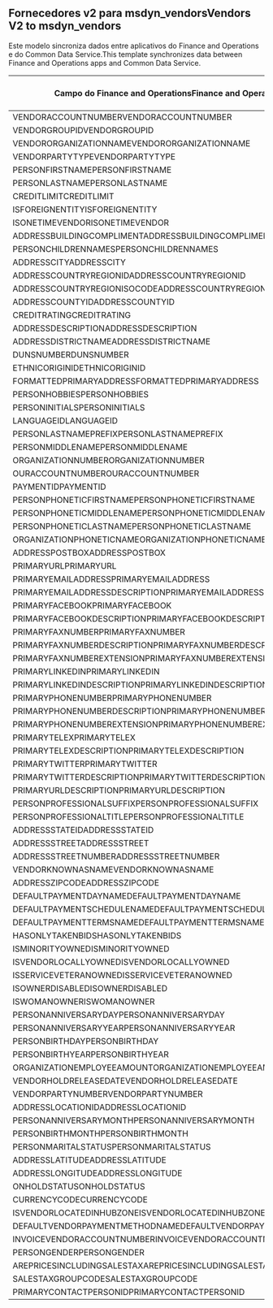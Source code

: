 ## <a name="vendors-v2-to-msdyn_vendors"></a><span data-ttu-id="6a112-101">Fornecedores v2 para msdyn_vendors</span><span class="sxs-lookup"><span data-stu-id="6a112-101">Vendors V2 to msdyn_vendors</span></span>

<span data-ttu-id="6a112-102">Este modelo sincroniza dados entre aplicativos do Finance and Operations e do Common Data Service.</span><span class="sxs-lookup"><span data-stu-id="6a112-102">This template synchronizes data between Finance and Operations apps and Common Data Service.</span></span>

<span data-ttu-id="6a112-103">Campo do Finance and Operations</span><span class="sxs-lookup"><span data-stu-id="6a112-103">Finance and Operations field</span></span> | <span data-ttu-id="6a112-104">Tipo de mapa</span><span class="sxs-lookup"><span data-stu-id="6a112-104">Map type</span></span> | <span data-ttu-id="6a112-105">Outro campo Dynamics 365</span><span class="sxs-lookup"><span data-stu-id="6a112-105">Other Dynamics 365 field</span></span> | <span data-ttu-id="6a112-106">Valor padrão</span><span class="sxs-lookup"><span data-stu-id="6a112-106">Default value</span></span>
---|---|---|---
<span data-ttu-id="6a112-107">VENDORACCOUNTNUMBER</span><span class="sxs-lookup"><span data-stu-id="6a112-107">VENDORACCOUNTNUMBER</span></span> | = | <span data-ttu-id="6a112-108">msdyn_vendoraccountnumber</span><span class="sxs-lookup"><span data-stu-id="6a112-108">msdyn_vendoraccountnumber</span></span> | 
<span data-ttu-id="6a112-109">VENDORGROUPID</span><span class="sxs-lookup"><span data-stu-id="6a112-109">VENDORGROUPID</span></span> | = | <span data-ttu-id="6a112-110">msdyn_vendorgroupid.msdyn_vendorgroup</span><span class="sxs-lookup"><span data-stu-id="6a112-110">msdyn_vendorgroupid.msdyn_vendorgroup</span></span> | 
<span data-ttu-id="6a112-111">VENDORORGANIZATIONNAME</span><span class="sxs-lookup"><span data-stu-id="6a112-111">VENDORORGANIZATIONNAME</span></span> | = | <span data-ttu-id="6a112-112">msdyn_name</span><span class="sxs-lookup"><span data-stu-id="6a112-112">msdyn_name</span></span> | 
<span data-ttu-id="6a112-113">VENDORPARTYTYPE</span><span class="sxs-lookup"><span data-stu-id="6a112-113">VENDORPARTYTYPE</span></span> | >< | <span data-ttu-id="6a112-114">msdyn_isperson</span><span class="sxs-lookup"><span data-stu-id="6a112-114">msdyn_isperson</span></span> | 
<span data-ttu-id="6a112-115">PERSONFIRSTNAME</span><span class="sxs-lookup"><span data-stu-id="6a112-115">PERSONFIRSTNAME</span></span> | = | <span data-ttu-id="6a112-116">msdyn_firstname</span><span class="sxs-lookup"><span data-stu-id="6a112-116">msdyn_firstname</span></span> | 
<span data-ttu-id="6a112-117">PERSONLASTNAME</span><span class="sxs-lookup"><span data-stu-id="6a112-117">PERSONLASTNAME</span></span> | = | <span data-ttu-id="6a112-118">msdyn_lastname</span><span class="sxs-lookup"><span data-stu-id="6a112-118">msdyn_lastname</span></span> | 
<span data-ttu-id="6a112-119">CREDITLIMIT</span><span class="sxs-lookup"><span data-stu-id="6a112-119">CREDITLIMIT</span></span> | = | <span data-ttu-id="6a112-120">msdyn_vendorcreditlimit</span><span class="sxs-lookup"><span data-stu-id="6a112-120">msdyn_vendorcreditlimit</span></span> | 
<span data-ttu-id="6a112-121">ISFOREIGNENTITY</span><span class="sxs-lookup"><span data-stu-id="6a112-121">ISFOREIGNENTITY</span></span> | >< | <span data-ttu-id="6a112-122">msdyn_isforeignentity</span><span class="sxs-lookup"><span data-stu-id="6a112-122">msdyn_isforeignentity</span></span> | 
<span data-ttu-id="6a112-123">ISONETIMEVENDOR</span><span class="sxs-lookup"><span data-stu-id="6a112-123">ISONETIMEVENDOR</span></span> | >< | <span data-ttu-id="6a112-124">msdyn_isonetimevendor</span><span class="sxs-lookup"><span data-stu-id="6a112-124">msdyn_isonetimevendor</span></span> | 
<span data-ttu-id="6a112-125">ADDRESSBUILDINGCOMPLIMENT</span><span class="sxs-lookup"><span data-stu-id="6a112-125">ADDRESSBUILDINGCOMPLIMENT</span></span> | = | <span data-ttu-id="6a112-126">msdyn_addressbuildingcompliment</span><span class="sxs-lookup"><span data-stu-id="6a112-126">msdyn_addressbuildingcompliment</span></span> | 
<span data-ttu-id="6a112-127">PERSONCHILDRENNAMES</span><span class="sxs-lookup"><span data-stu-id="6a112-127">PERSONCHILDRENNAMES</span></span> | = | <span data-ttu-id="6a112-128">msdyn_childrennames</span><span class="sxs-lookup"><span data-stu-id="6a112-128">msdyn_childrennames</span></span> | 
<span data-ttu-id="6a112-129">ADDRESSCITY</span><span class="sxs-lookup"><span data-stu-id="6a112-129">ADDRESSCITY</span></span> | = | <span data-ttu-id="6a112-130">msdyn_addresscity</span><span class="sxs-lookup"><span data-stu-id="6a112-130">msdyn_addresscity</span></span> | 
<span data-ttu-id="6a112-131">ADDRESSCOUNTRYREGIONID</span><span class="sxs-lookup"><span data-stu-id="6a112-131">ADDRESSCOUNTRYREGIONID</span></span> | = | <span data-ttu-id="6a112-132">msdyn_addresscountryregionid</span><span class="sxs-lookup"><span data-stu-id="6a112-132">msdyn_addresscountryregionid</span></span> | 
<span data-ttu-id="6a112-133">ADDRESSCOUNTRYREGIONISOCODE</span><span class="sxs-lookup"><span data-stu-id="6a112-133">ADDRESSCOUNTRYREGIONISOCODE</span></span> | = | <span data-ttu-id="6a112-134">msdyn_addresscountryregionisocode</span><span class="sxs-lookup"><span data-stu-id="6a112-134">msdyn_addresscountryregionisocode</span></span> | 
<span data-ttu-id="6a112-135">ADDRESSCOUNTYID</span><span class="sxs-lookup"><span data-stu-id="6a112-135">ADDRESSCOUNTYID</span></span> | = | <span data-ttu-id="6a112-136">msdyn_addresscountyid</span><span class="sxs-lookup"><span data-stu-id="6a112-136">msdyn_addresscountyid</span></span> | 
<span data-ttu-id="6a112-137">CREDITRATING</span><span class="sxs-lookup"><span data-stu-id="6a112-137">CREDITRATING</span></span> | = | <span data-ttu-id="6a112-138">msdyn_creditrating</span><span class="sxs-lookup"><span data-stu-id="6a112-138">msdyn_creditrating</span></span> | 
<span data-ttu-id="6a112-139">ADDRESSDESCRIPTION</span><span class="sxs-lookup"><span data-stu-id="6a112-139">ADDRESSDESCRIPTION</span></span> | = | <span data-ttu-id="6a112-140">msdyn_addressdescription</span><span class="sxs-lookup"><span data-stu-id="6a112-140">msdyn_addressdescription</span></span> | 
<span data-ttu-id="6a112-141">ADDRESSDISTRICTNAME</span><span class="sxs-lookup"><span data-stu-id="6a112-141">ADDRESSDISTRICTNAME</span></span> | = | <span data-ttu-id="6a112-142">msdyn_addressdistrictname</span><span class="sxs-lookup"><span data-stu-id="6a112-142">msdyn_addressdistrictname</span></span> | 
<span data-ttu-id="6a112-143">DUNSNUMBER</span><span class="sxs-lookup"><span data-stu-id="6a112-143">DUNSNUMBER</span></span> | = | <span data-ttu-id="6a112-144">msdyn_dunsnumber</span><span class="sxs-lookup"><span data-stu-id="6a112-144">msdyn_dunsnumber</span></span> | 
<span data-ttu-id="6a112-145">ETHNICORIGINID</span><span class="sxs-lookup"><span data-stu-id="6a112-145">ETHNICORIGINID</span></span> | = | <span data-ttu-id="6a112-146">msdyn_ethnicorigin</span><span class="sxs-lookup"><span data-stu-id="6a112-146">msdyn_ethnicorigin</span></span> | 
<span data-ttu-id="6a112-147">FORMATTEDPRIMARYADDRESS</span><span class="sxs-lookup"><span data-stu-id="6a112-147">FORMATTEDPRIMARYADDRESS</span></span> | = | <span data-ttu-id="6a112-148">msdyn_formattedprimaryaddress</span><span class="sxs-lookup"><span data-stu-id="6a112-148">msdyn_formattedprimaryaddress</span></span> | 
<span data-ttu-id="6a112-149">PERSONHOBBIES</span><span class="sxs-lookup"><span data-stu-id="6a112-149">PERSONHOBBIES</span></span> | = | <span data-ttu-id="6a112-150">msdyn_hobbies</span><span class="sxs-lookup"><span data-stu-id="6a112-150">msdyn_hobbies</span></span> | 
<span data-ttu-id="6a112-151">PERSONINITIALS</span><span class="sxs-lookup"><span data-stu-id="6a112-151">PERSONINITIALS</span></span> | = | <span data-ttu-id="6a112-152">msdyn_initials</span><span class="sxs-lookup"><span data-stu-id="6a112-152">msdyn_initials</span></span> | 
<span data-ttu-id="6a112-153">LANGUAGEID</span><span class="sxs-lookup"><span data-stu-id="6a112-153">LANGUAGEID</span></span> | >< | <span data-ttu-id="6a112-154">msdyn_language</span><span class="sxs-lookup"><span data-stu-id="6a112-154">msdyn_language</span></span> | 
<span data-ttu-id="6a112-155">PERSONLASTNAMEPREFIX</span><span class="sxs-lookup"><span data-stu-id="6a112-155">PERSONLASTNAMEPREFIX</span></span> | = | <span data-ttu-id="6a112-156">msdyn_lastnameprefix</span><span class="sxs-lookup"><span data-stu-id="6a112-156">msdyn_lastnameprefix</span></span> | 
<span data-ttu-id="6a112-157">PERSONMIDDLENAME</span><span class="sxs-lookup"><span data-stu-id="6a112-157">PERSONMIDDLENAME</span></span> | = | <span data-ttu-id="6a112-158">msdyn_middlename</span><span class="sxs-lookup"><span data-stu-id="6a112-158">msdyn_middlename</span></span> | 
<span data-ttu-id="6a112-159">ORGANIZATIONNUMBER</span><span class="sxs-lookup"><span data-stu-id="6a112-159">ORGANIZATIONNUMBER</span></span> | = | <span data-ttu-id="6a112-160">msdyn_organizationnumber</span><span class="sxs-lookup"><span data-stu-id="6a112-160">msdyn_organizationnumber</span></span> | 
<span data-ttu-id="6a112-161">OURACCOUNTNUMBER</span><span class="sxs-lookup"><span data-stu-id="6a112-161">OURACCOUNTNUMBER</span></span> | = | <span data-ttu-id="6a112-162">msdyn_ourvendoraccountnumber</span><span class="sxs-lookup"><span data-stu-id="6a112-162">msdyn_ourvendoraccountnumber</span></span> | 
<span data-ttu-id="6a112-163">PAYMENTID</span><span class="sxs-lookup"><span data-stu-id="6a112-163">PAYMENTID</span></span> | = | <span data-ttu-id="6a112-164">msdyn_paymentid</span><span class="sxs-lookup"><span data-stu-id="6a112-164">msdyn_paymentid</span></span> | 
<span data-ttu-id="6a112-165">PERSONPHONETICFIRSTNAME</span><span class="sxs-lookup"><span data-stu-id="6a112-165">PERSONPHONETICFIRSTNAME</span></span> | = | <span data-ttu-id="6a112-166">msdyn_phoneticfirstname</span><span class="sxs-lookup"><span data-stu-id="6a112-166">msdyn_phoneticfirstname</span></span> | 
<span data-ttu-id="6a112-167">PERSONPHONETICMIDDLENAME</span><span class="sxs-lookup"><span data-stu-id="6a112-167">PERSONPHONETICMIDDLENAME</span></span> | = | <span data-ttu-id="6a112-168">msdyn_phoneticmiddlename</span><span class="sxs-lookup"><span data-stu-id="6a112-168">msdyn_phoneticmiddlename</span></span> | 
<span data-ttu-id="6a112-169">PERSONPHONETICLASTNAME</span><span class="sxs-lookup"><span data-stu-id="6a112-169">PERSONPHONETICLASTNAME</span></span> | = | <span data-ttu-id="6a112-170">msdyn_phoneticlastname</span><span class="sxs-lookup"><span data-stu-id="6a112-170">msdyn_phoneticlastname</span></span> | 
<span data-ttu-id="6a112-171">ORGANIZATIONPHONETICNAME</span><span class="sxs-lookup"><span data-stu-id="6a112-171">ORGANIZATIONPHONETICNAME</span></span> | = | <span data-ttu-id="6a112-172">msdyn_organizationphoneticname</span><span class="sxs-lookup"><span data-stu-id="6a112-172">msdyn_organizationphoneticname</span></span> | 
<span data-ttu-id="6a112-173">ADDRESSPOSTBOX</span><span class="sxs-lookup"><span data-stu-id="6a112-173">ADDRESSPOSTBOX</span></span> | = | <span data-ttu-id="6a112-174">msdyn_addresspostbox</span><span class="sxs-lookup"><span data-stu-id="6a112-174">msdyn_addresspostbox</span></span> | 
<span data-ttu-id="6a112-175">PRIMARYURL</span><span class="sxs-lookup"><span data-stu-id="6a112-175">PRIMARYURL</span></span> | = | <span data-ttu-id="6a112-176">msdyn_primarycontacturl</span><span class="sxs-lookup"><span data-stu-id="6a112-176">msdyn_primarycontacturl</span></span> | 
<span data-ttu-id="6a112-177">PRIMARYEMAILADDRESS</span><span class="sxs-lookup"><span data-stu-id="6a112-177">PRIMARYEMAILADDRESS</span></span> | = | <span data-ttu-id="6a112-178">msdyn_primaryemailaddress</span><span class="sxs-lookup"><span data-stu-id="6a112-178">msdyn_primaryemailaddress</span></span> | 
<span data-ttu-id="6a112-179">PRIMARYEMAILADDRESSDESCRIPTION</span><span class="sxs-lookup"><span data-stu-id="6a112-179">PRIMARYEMAILADDRESSDESCRIPTION</span></span> | = | <span data-ttu-id="6a112-180">msdyn_primaryemailaddressdescription</span><span class="sxs-lookup"><span data-stu-id="6a112-180">msdyn_primaryemailaddressdescription</span></span> | 
<span data-ttu-id="6a112-181">PRIMARYFACEBOOK</span><span class="sxs-lookup"><span data-stu-id="6a112-181">PRIMARYFACEBOOK</span></span> | = | <span data-ttu-id="6a112-182">msdyn_primaryfacebook</span><span class="sxs-lookup"><span data-stu-id="6a112-182">msdyn_primaryfacebook</span></span> | 
<span data-ttu-id="6a112-183">PRIMARYFACEBOOKDESCRIPTION</span><span class="sxs-lookup"><span data-stu-id="6a112-183">PRIMARYFACEBOOKDESCRIPTION</span></span> | = | <span data-ttu-id="6a112-184">msdyn_primaryfacebookdescription</span><span class="sxs-lookup"><span data-stu-id="6a112-184">msdyn_primaryfacebookdescription</span></span> | 
<span data-ttu-id="6a112-185">PRIMARYFAXNUMBER</span><span class="sxs-lookup"><span data-stu-id="6a112-185">PRIMARYFAXNUMBER</span></span> | = | <span data-ttu-id="6a112-186">msdyn_primaryfaxnumber</span><span class="sxs-lookup"><span data-stu-id="6a112-186">msdyn_primaryfaxnumber</span></span> | 
<span data-ttu-id="6a112-187">PRIMARYFAXNUMBERDESCRIPTION</span><span class="sxs-lookup"><span data-stu-id="6a112-187">PRIMARYFAXNUMBERDESCRIPTION</span></span> | = | <span data-ttu-id="6a112-188">msdyn_primaryfaxnumberdescription</span><span class="sxs-lookup"><span data-stu-id="6a112-188">msdyn_primaryfaxnumberdescription</span></span> | 
<span data-ttu-id="6a112-189">PRIMARYFAXNUMBEREXTENSION</span><span class="sxs-lookup"><span data-stu-id="6a112-189">PRIMARYFAXNUMBEREXTENSION</span></span> | = | <span data-ttu-id="6a112-190">msdyn_primaryfaxnumberextension</span><span class="sxs-lookup"><span data-stu-id="6a112-190">msdyn_primaryfaxnumberextension</span></span> | 
<span data-ttu-id="6a112-191">PRIMARYLINKEDIN</span><span class="sxs-lookup"><span data-stu-id="6a112-191">PRIMARYLINKEDIN</span></span> | = | <span data-ttu-id="6a112-192">msdyn_primarylinkedin</span><span class="sxs-lookup"><span data-stu-id="6a112-192">msdyn_primarylinkedin</span></span> | 
<span data-ttu-id="6a112-193">PRIMARYLINKEDINDESCRIPTION</span><span class="sxs-lookup"><span data-stu-id="6a112-193">PRIMARYLINKEDINDESCRIPTION</span></span> | = | <span data-ttu-id="6a112-194">msdyn_primarylinkedindescription</span><span class="sxs-lookup"><span data-stu-id="6a112-194">msdyn_primarylinkedindescription</span></span> | 
<span data-ttu-id="6a112-195">PRIMARYPHONENUMBER</span><span class="sxs-lookup"><span data-stu-id="6a112-195">PRIMARYPHONENUMBER</span></span> | = | <span data-ttu-id="6a112-196">msdyn_pimaryphonenumber</span><span class="sxs-lookup"><span data-stu-id="6a112-196">msdyn_pimaryphonenumber</span></span> | 
<span data-ttu-id="6a112-197">PRIMARYPHONENUMBERDESCRIPTION</span><span class="sxs-lookup"><span data-stu-id="6a112-197">PRIMARYPHONENUMBERDESCRIPTION</span></span> | = | <span data-ttu-id="6a112-198">msdyn_primaryphonenumberdescription</span><span class="sxs-lookup"><span data-stu-id="6a112-198">msdyn_primaryphonenumberdescription</span></span> | 
<span data-ttu-id="6a112-199">PRIMARYPHONENUMBEREXTENSION</span><span class="sxs-lookup"><span data-stu-id="6a112-199">PRIMARYPHONENUMBEREXTENSION</span></span> | = | <span data-ttu-id="6a112-200">msdyn_primaryphonenumberextension</span><span class="sxs-lookup"><span data-stu-id="6a112-200">msdyn_primaryphonenumberextension</span></span> | 
<span data-ttu-id="6a112-201">PRIMARYTELEX</span><span class="sxs-lookup"><span data-stu-id="6a112-201">PRIMARYTELEX</span></span> | = | <span data-ttu-id="6a112-202">msdyn_primarytelex</span><span class="sxs-lookup"><span data-stu-id="6a112-202">msdyn_primarytelex</span></span> | 
<span data-ttu-id="6a112-203">PRIMARYTELEXDESCRIPTION</span><span class="sxs-lookup"><span data-stu-id="6a112-203">PRIMARYTELEXDESCRIPTION</span></span> | = | <span data-ttu-id="6a112-204">msdyn_primarytelexdescription</span><span class="sxs-lookup"><span data-stu-id="6a112-204">msdyn_primarytelexdescription</span></span> | 
<span data-ttu-id="6a112-205">PRIMARYTWITTER</span><span class="sxs-lookup"><span data-stu-id="6a112-205">PRIMARYTWITTER</span></span> | = | <span data-ttu-id="6a112-206">msdyn_primarytwitter</span><span class="sxs-lookup"><span data-stu-id="6a112-206">msdyn_primarytwitter</span></span> | 
<span data-ttu-id="6a112-207">PRIMARYTWITTERDESCRIPTION</span><span class="sxs-lookup"><span data-stu-id="6a112-207">PRIMARYTWITTERDESCRIPTION</span></span> | = | <span data-ttu-id="6a112-208">msdyn_primarytwitterdescription</span><span class="sxs-lookup"><span data-stu-id="6a112-208">msdyn_primarytwitterdescription</span></span> | 
<span data-ttu-id="6a112-209">PRIMARYURLDESCRIPTION</span><span class="sxs-lookup"><span data-stu-id="6a112-209">PRIMARYURLDESCRIPTION</span></span> | = | <span data-ttu-id="6a112-210">msdyn_primaryurldescription</span><span class="sxs-lookup"><span data-stu-id="6a112-210">msdyn_primaryurldescription</span></span> | 
<span data-ttu-id="6a112-211">PERSONPROFESSIONALSUFFIX</span><span class="sxs-lookup"><span data-stu-id="6a112-211">PERSONPROFESSIONALSUFFIX</span></span> | = | <span data-ttu-id="6a112-212">msdyn_professionalsuffix</span><span class="sxs-lookup"><span data-stu-id="6a112-212">msdyn_professionalsuffix</span></span> | 
<span data-ttu-id="6a112-213">PERSONPROFESSIONALTITLE</span><span class="sxs-lookup"><span data-stu-id="6a112-213">PERSONPROFESSIONALTITLE</span></span> | = | <span data-ttu-id="6a112-214">msdyn_professionatitle</span><span class="sxs-lookup"><span data-stu-id="6a112-214">msdyn_professionatitle</span></span> | 
<span data-ttu-id="6a112-215">ADDRESSSTATEID</span><span class="sxs-lookup"><span data-stu-id="6a112-215">ADDRESSSTATEID</span></span> | = | <span data-ttu-id="6a112-216">msdyn_addressstateid</span><span class="sxs-lookup"><span data-stu-id="6a112-216">msdyn_addressstateid</span></span> | 
<span data-ttu-id="6a112-217">ADDRESSSTREET</span><span class="sxs-lookup"><span data-stu-id="6a112-217">ADDRESSSTREET</span></span> | = | <span data-ttu-id="6a112-218">msdyn_addressstreet</span><span class="sxs-lookup"><span data-stu-id="6a112-218">msdyn_addressstreet</span></span> | 
<span data-ttu-id="6a112-219">ADDRESSSTREETNUMBER</span><span class="sxs-lookup"><span data-stu-id="6a112-219">ADDRESSSTREETNUMBER</span></span> | = | <span data-ttu-id="6a112-220">msdyn_addressstreetnumber</span><span class="sxs-lookup"><span data-stu-id="6a112-220">msdyn_addressstreetnumber</span></span> | 
<span data-ttu-id="6a112-221">VENDORKNOWNASNAME</span><span class="sxs-lookup"><span data-stu-id="6a112-221">VENDORKNOWNASNAME</span></span> | = | <span data-ttu-id="6a112-222">msdyn_vendorknownasname</span><span class="sxs-lookup"><span data-stu-id="6a112-222">msdyn_vendorknownasname</span></span> | 
<span data-ttu-id="6a112-223">ADDRESSZIPCODE</span><span class="sxs-lookup"><span data-stu-id="6a112-223">ADDRESSZIPCODE</span></span> | = | <span data-ttu-id="6a112-224">msdyn_addresszipcode</span><span class="sxs-lookup"><span data-stu-id="6a112-224">msdyn_addresszipcode</span></span> | 
<span data-ttu-id="6a112-225">DEFAULTPAYMENTDAYNAME</span><span class="sxs-lookup"><span data-stu-id="6a112-225">DEFAULTPAYMENTDAYNAME</span></span> | = | <span data-ttu-id="6a112-226">msdyn_defaultpaymentdayname.msdyn_name</span><span class="sxs-lookup"><span data-stu-id="6a112-226">msdyn_defaultpaymentdayname.msdyn_name</span></span> | 
<span data-ttu-id="6a112-227">DEFAULTPAYMENTSCHEDULENAME</span><span class="sxs-lookup"><span data-stu-id="6a112-227">DEFAULTPAYMENTSCHEDULENAME</span></span> | = | <span data-ttu-id="6a112-228">msdyn_paymentschedule.msdyn_name</span><span class="sxs-lookup"><span data-stu-id="6a112-228">msdyn_paymentschedule.msdyn_name</span></span> | 
<span data-ttu-id="6a112-229">DEFAULTPAYMENTTERMSNAME</span><span class="sxs-lookup"><span data-stu-id="6a112-229">DEFAULTPAYMENTTERMSNAME</span></span> | = | <span data-ttu-id="6a112-230">msdyn_paymentterms.msdyn_name</span><span class="sxs-lookup"><span data-stu-id="6a112-230">msdyn_paymentterms.msdyn_name</span></span> | 
<span data-ttu-id="6a112-231">HASONLYTAKENBIDS</span><span class="sxs-lookup"><span data-stu-id="6a112-231">HASONLYTAKENBIDS</span></span> | >< | <span data-ttu-id="6a112-232">msdyn_hasonlytakenbids</span><span class="sxs-lookup"><span data-stu-id="6a112-232">msdyn_hasonlytakenbids</span></span> | 
<span data-ttu-id="6a112-233">ISMINORITYOWNED</span><span class="sxs-lookup"><span data-stu-id="6a112-233">ISMINORITYOWNED</span></span> | >< | <span data-ttu-id="6a112-234">msdyn_isminorityowned</span><span class="sxs-lookup"><span data-stu-id="6a112-234">msdyn_isminorityowned</span></span> | 
<span data-ttu-id="6a112-235">ISVENDORLOCALLYOWNED</span><span class="sxs-lookup"><span data-stu-id="6a112-235">ISVENDORLOCALLYOWNED</span></span> | >< | <span data-ttu-id="6a112-236">msdyn_isvendorlocallyowned</span><span class="sxs-lookup"><span data-stu-id="6a112-236">msdyn_isvendorlocallyowned</span></span> | 
<span data-ttu-id="6a112-237">ISSERVICEVETERANOWNED</span><span class="sxs-lookup"><span data-stu-id="6a112-237">ISSERVICEVETERANOWNED</span></span> | >< | <span data-ttu-id="6a112-238">msdyn_isserviceveteranowned</span><span class="sxs-lookup"><span data-stu-id="6a112-238">msdyn_isserviceveteranowned</span></span> | 
<span data-ttu-id="6a112-239">ISOWNERDISABLED</span><span class="sxs-lookup"><span data-stu-id="6a112-239">ISOWNERDISABLED</span></span> | >< | <span data-ttu-id="6a112-240">msdyn_ownerisdisabled</span><span class="sxs-lookup"><span data-stu-id="6a112-240">msdyn_ownerisdisabled</span></span> | 
<span data-ttu-id="6a112-241">ISWOMANOWNER</span><span class="sxs-lookup"><span data-stu-id="6a112-241">ISWOMANOWNER</span></span> | >< | <span data-ttu-id="6a112-242">msdyn_womanowner</span><span class="sxs-lookup"><span data-stu-id="6a112-242">msdyn_womanowner</span></span> | 
<span data-ttu-id="6a112-243">PERSONANNIVERSARYDAY</span><span class="sxs-lookup"><span data-stu-id="6a112-243">PERSONANNIVERSARYDAY</span></span> | = | <span data-ttu-id="6a112-244">msdyn_personanniversaryday</span><span class="sxs-lookup"><span data-stu-id="6a112-244">msdyn_personanniversaryday</span></span> | 
<span data-ttu-id="6a112-245">PERSONANNIVERSARYYEAR</span><span class="sxs-lookup"><span data-stu-id="6a112-245">PERSONANNIVERSARYYEAR</span></span> | = | <span data-ttu-id="6a112-246">msdyn_anniversaryyear</span><span class="sxs-lookup"><span data-stu-id="6a112-246">msdyn_anniversaryyear</span></span> | 
<span data-ttu-id="6a112-247">PERSONBIRTHDAY</span><span class="sxs-lookup"><span data-stu-id="6a112-247">PERSONBIRTHDAY</span></span> | = | <span data-ttu-id="6a112-248">msdyn_birthday</span><span class="sxs-lookup"><span data-stu-id="6a112-248">msdyn_birthday</span></span> | 
<span data-ttu-id="6a112-249">PERSONBIRTHYEAR</span><span class="sxs-lookup"><span data-stu-id="6a112-249">PERSONBIRTHYEAR</span></span> | = | <span data-ttu-id="6a112-250">msdyn_birthyear</span><span class="sxs-lookup"><span data-stu-id="6a112-250">msdyn_birthyear</span></span> | 
<span data-ttu-id="6a112-251">ORGANIZATIONEMPLOYEEAMOUNT</span><span class="sxs-lookup"><span data-stu-id="6a112-251">ORGANIZATIONEMPLOYEEAMOUNT</span></span> | = | <span data-ttu-id="6a112-252">msdyn_numberofemployees</span><span class="sxs-lookup"><span data-stu-id="6a112-252">msdyn_numberofemployees</span></span> | 
<span data-ttu-id="6a112-253">VENDORHOLDRELEASEDATE</span><span class="sxs-lookup"><span data-stu-id="6a112-253">VENDORHOLDRELEASEDATE</span></span> | = | <span data-ttu-id="6a112-254">msdyn_vendoronholdreleasedate</span><span class="sxs-lookup"><span data-stu-id="6a112-254">msdyn_vendoronholdreleasedate</span></span> | 
<span data-ttu-id="6a112-255">VENDORPARTYNUMBER</span><span class="sxs-lookup"><span data-stu-id="6a112-255">VENDORPARTYNUMBER</span></span> | = | <span data-ttu-id="6a112-256">msdyn_vendorpartynumber</span><span class="sxs-lookup"><span data-stu-id="6a112-256">msdyn_vendorpartynumber</span></span> | 
<span data-ttu-id="6a112-257">ADDRESSLOCATIONID</span><span class="sxs-lookup"><span data-stu-id="6a112-257">ADDRESSLOCATIONID</span></span> | = | <span data-ttu-id="6a112-258">msdyn_addresslocationid</span><span class="sxs-lookup"><span data-stu-id="6a112-258">msdyn_addresslocationid</span></span> | 
<span data-ttu-id="6a112-259">PERSONANNIVERSARYMONTH</span><span class="sxs-lookup"><span data-stu-id="6a112-259">PERSONANNIVERSARYMONTH</span></span> | = | <span data-ttu-id="6a112-260">msdyn_vendorpersonanniversarymonth</span><span class="sxs-lookup"><span data-stu-id="6a112-260">msdyn_vendorpersonanniversarymonth</span></span> | 
<span data-ttu-id="6a112-261">PERSONBIRTHMONTH</span><span class="sxs-lookup"><span data-stu-id="6a112-261">PERSONBIRTHMONTH</span></span> | = | <span data-ttu-id="6a112-262">msdyn_vendorpersonbirthmonth</span><span class="sxs-lookup"><span data-stu-id="6a112-262">msdyn_vendorpersonbirthmonth</span></span> | 
<span data-ttu-id="6a112-263">PERSONMARITALSTATUS</span><span class="sxs-lookup"><span data-stu-id="6a112-263">PERSONMARITALSTATUS</span></span> | >< | <span data-ttu-id="6a112-264">msdyn_maritalstatus</span><span class="sxs-lookup"><span data-stu-id="6a112-264">msdyn_maritalstatus</span></span> | 
<span data-ttu-id="6a112-265">ADDRESSLATITUDE</span><span class="sxs-lookup"><span data-stu-id="6a112-265">ADDRESSLATITUDE</span></span> | >> | <span data-ttu-id="6a112-266">msdyn_addresslatitude</span><span class="sxs-lookup"><span data-stu-id="6a112-266">msdyn_addresslatitude</span></span> | 
<span data-ttu-id="6a112-267">ADDRESSLONGITUDE</span><span class="sxs-lookup"><span data-stu-id="6a112-267">ADDRESSLONGITUDE</span></span> | >> | <span data-ttu-id="6a112-268">msdyn_addresslongitude</span><span class="sxs-lookup"><span data-stu-id="6a112-268">msdyn_addresslongitude</span></span> | 
<span data-ttu-id="6a112-269">ONHOLDSTATUS</span><span class="sxs-lookup"><span data-stu-id="6a112-269">ONHOLDSTATUS</span></span> | >< | <span data-ttu-id="6a112-270">msdyn_onholdstatus</span><span class="sxs-lookup"><span data-stu-id="6a112-270">msdyn_onholdstatus</span></span> | 
<span data-ttu-id="6a112-271">CURRENCYCODE</span><span class="sxs-lookup"><span data-stu-id="6a112-271">CURRENCYCODE</span></span> | = | <span data-ttu-id="6a112-272">msdyn_currencycode.isocurrencycode</span><span class="sxs-lookup"><span data-stu-id="6a112-272">msdyn_currencycode.isocurrencycode</span></span> | 
<span data-ttu-id="6a112-273">ISVENDORLOCATEDINHUBZONE</span><span class="sxs-lookup"><span data-stu-id="6a112-273">ISVENDORLOCATEDINHUBZONE</span></span> | >< | <span data-ttu-id="6a112-274">msdyn_isvendorlocatedinhubzone</span><span class="sxs-lookup"><span data-stu-id="6a112-274">msdyn_isvendorlocatedinhubzone</span></span> | 
<span data-ttu-id="6a112-275">DEFAULTVENDORPAYMENTMETHODNAME</span><span class="sxs-lookup"><span data-stu-id="6a112-275">DEFAULTVENDORPAYMENTMETHODNAME</span></span> | = | <span data-ttu-id="6a112-276">msdyn_vendorpaymentmethod.msdyn_name</span><span class="sxs-lookup"><span data-stu-id="6a112-276">msdyn_vendorpaymentmethod.msdyn_name</span></span> | 
<span data-ttu-id="6a112-277">INVOICEVENDORACCOUNTNUMBER</span><span class="sxs-lookup"><span data-stu-id="6a112-277">INVOICEVENDORACCOUNTNUMBER</span></span> | = | <span data-ttu-id="6a112-278">msdyn_invoicevendoraccountnumber.msdyn_vendoraccountnumber</span><span class="sxs-lookup"><span data-stu-id="6a112-278">msdyn_invoicevendoraccountnumber.msdyn_vendoraccountnumber</span></span> | 
<span data-ttu-id="6a112-279">PERSONGENDER</span><span class="sxs-lookup"><span data-stu-id="6a112-279">PERSONGENDER</span></span> | >< | <span data-ttu-id="6a112-280">msdyn_gender</span><span class="sxs-lookup"><span data-stu-id="6a112-280">msdyn_gender</span></span> | 
<span data-ttu-id="6a112-281">AREPRICESINCLUDINGSALESTAX</span><span class="sxs-lookup"><span data-stu-id="6a112-281">AREPRICESINCLUDINGSALESTAX</span></span> | >< | <span data-ttu-id="6a112-282">msdyn_priceincludessalestax</span><span class="sxs-lookup"><span data-stu-id="6a112-282">msdyn_priceincludessalestax</span></span> | 
<span data-ttu-id="6a112-283">SALESTAXGROUPCODE</span><span class="sxs-lookup"><span data-stu-id="6a112-283">SALESTAXGROUPCODE</span></span> | = | <span data-ttu-id="6a112-284">msdyn_taxgroup.msdyn_name</span><span class="sxs-lookup"><span data-stu-id="6a112-284">msdyn_taxgroup.msdyn_name</span></span> | 
<span data-ttu-id="6a112-285">PRIMARYCONTACTPERSONID</span><span class="sxs-lookup"><span data-stu-id="6a112-285">PRIMARYCONTACTPERSONID</span></span> | = | <span data-ttu-id="6a112-286">msdyn_vendorprimarycontactperson.msdyn_contactpersonid</span><span class="sxs-lookup"><span data-stu-id="6a112-286">msdyn_vendorprimarycontactperson.msdyn_contactpersonid</span></span> | 
